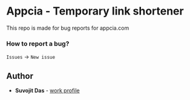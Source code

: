# Appcia - Temporary link shortener

This repo is made for bug reports for appcia.com

### How to report a bug?

`Issues` -> `New issue`

## Author

- **Suvojit Das** - [work profile](https://github.com/suvojitd79)
